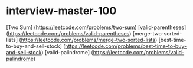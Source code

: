# interview-master-100

[Two Sum] (https://leetcode.com/problems/two-sum)
[valid-parentheses] (https://leetcode.com/problems/valid-parentheses)
[merge-two-sorted-lists] (https://leetcode.com/problems/merge-two-sorted-lists)
[best-time-to-buy-and-sell-stock] (https://leetcode.com/problems/best-time-to-buy-and-sell-stock)
[valid-palindrome] (https://leetcode.com/problems/valid-palindrome)